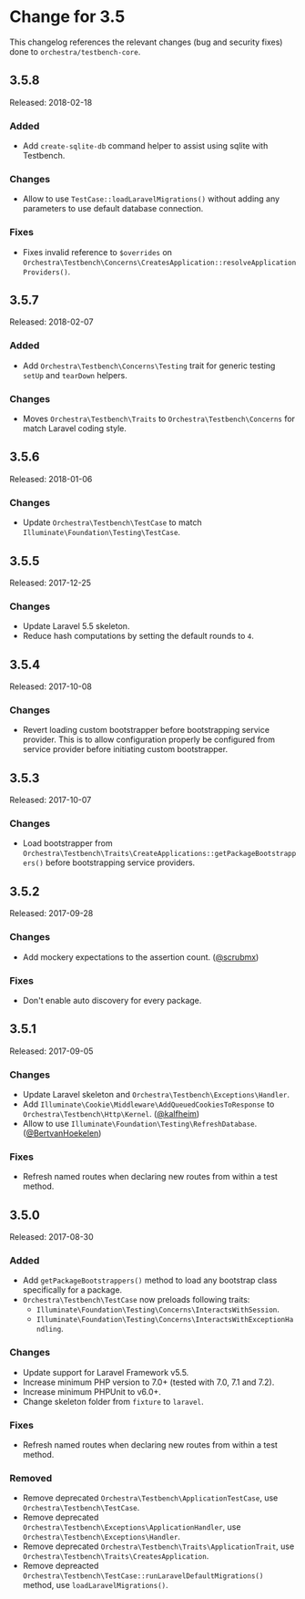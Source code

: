 # Change for 3.5

This changelog references the relevant changes (bug and security fixes) done to `orchestra/testbench-core`.

## 3.5.8

Released: 2018-02-18

### Added

* Add `create-sqlite-db` command helper to assist using sqlite with Testbench.

### Changes

* Allow to use `TestCase::loadLaravelMigrations()` without adding any parameters to use default database connection.

### Fixes

* Fixes invalid reference to `$overrides` on `Orchestra\Testbench\Concerns\CreatesApplication::resolveApplicationProviders()`.

## 3.5.7

Released: 2018-02-07

### Added

* Add `Orchestra\Testbench\Concerns\Testing` trait for generic testing `setUp` and `tearDown` helpers.

### Changes

* Moves `Orchestra\Testbench\Traits` to `Orchestra\Testbench\Concerns` for match Laravel coding style.

## 3.5.6

Released: 2018-01-06

### Changes

* Update `Orchestra\Testbench\TestCase` to match `Illuminate\Foundation\Testing\TestCase`.

## 3.5.5

Released: 2017-12-25

### Changes

* Update Laravel 5.5 skeleton.
* Reduce hash computations by setting the default rounds to `4`.

## 3.5.4

Released: 2017-10-08

### Changes

* Revert loading custom bootstrapper before bootstrapping service provider. This is to allow configuration properly be configured from service provider before initiating custom bootstrapper.

## 3.5.3

Released: 2017-10-07

### Changes

* Load bootstrapper from `Orchestra\Testbench\Traits\CreateApplications::getPackageBootstrappers()` before bootstrapping service providers.

## 3.5.2

Released: 2017-09-28

### Changes

* Add mockery expectations to the assertion count. ([@scrubmx](https://github.com/scrubmx))

### Fixes

* Don't enable auto discovery for every package.

## 3.5.1

Released: 2017-09-05

### Changes

* Update Laravel skeleton and `Orchestra\Testbench\Exceptions\Handler`.
* Add `Illuminate\Cookie\Middleware\AddQueuedCookiesToResponse` to `Orchestra\Testbench\Http\Kernel`. ([@kalfheim](https://github.com/kalfheim))
* Allow to use `Illuminate\Foundation\Testing\RefreshDatabase`. ([@BertvanHoekelen](https://github.com/BertvanHoekelen))

### Fixes

* Refresh named routes when declaring new routes from within a test method.

## 3.5.0

Released: 2017-08-30

### Added

* Add `getPackageBootstrappers()` method to load any bootstrap class specifically for a package.
* `Orchestra\Testbench\TestCase` now preloads following traits:
    - `Illuminate\Foundation\Testing\Concerns\InteractsWithSession`.
    - `Illuminate\Foundation\Testing\Concerns\InteractsWithExceptionHandling`.

### Changes

* Update support for Laravel Framework v5.5.
* Increase minimum PHP version to 7.0+ (tested with 7.0, 7.1 and 7.2).
* Increase minimum PHPUnit to v6.0+.
* Change skeleton folder from `fixture` to `laravel`.

### Fixes

* Refresh named routes when declaring new routes from within a test method.

### Removed

* Remove deprecated `Orchestra\Testbench\ApplicationTestCase`, use `Orchestra\Testbench\TestCase`.
* Remove deprecated `Orchestra\Testbench\Exceptions\ApplicationHandler`, use `Orchestra\Testbench\Exceptions\Handler`.
* Remove deprecated `Orchestra\Testbench\Traits\ApplicationTrait`, use `Orchestra\Testbench\Traits\CreatesApplication`.
* Remove depreacted `Orchestra\Testbench\TestCase::runLaravelDefaultMigrations()` method, use `loadLaravelMigrations()`.
